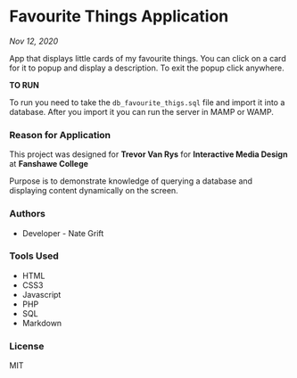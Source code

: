 # Favourite Things Application

*Nov 12, 2020*

App that displays little cards of my favourite things. You can click on a card for it to popup and display a description.  To exit the popup click anywhere. 

**TO RUN**

To run you need to take the `db_favourite_thigs.sql` file and import it into a database.  After you import it you can run the server in MAMP or WAMP.  

### Reason for Application
This project was designed for **Trevor Van Rys** for **Interactive Media Design** at **Fanshawe College**

Purpose is to demonstrate knowledge of querying a database and displaying content dynamically on the screen.

### Authors

- Developer - Nate Grift

### Tools Used

-   HTML
-   CSS3
-   Javascript
-   PHP
-   SQL
-   Markdown

### License

MIT
